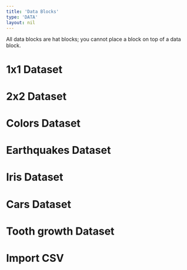 ```yaml
---
title: 'Data Blocks'
type: 'DATA'
layout: nil
---
```


All data blocks are hat blocks; you cannot place a block on top of a data block. 

# 1x1 Dataset
# 2x2 Dataset
# Colors Dataset
# Earthquakes Dataset
# Iris Dataset
# Cars Dataset
# Tooth growth Dataset
# Import CSV